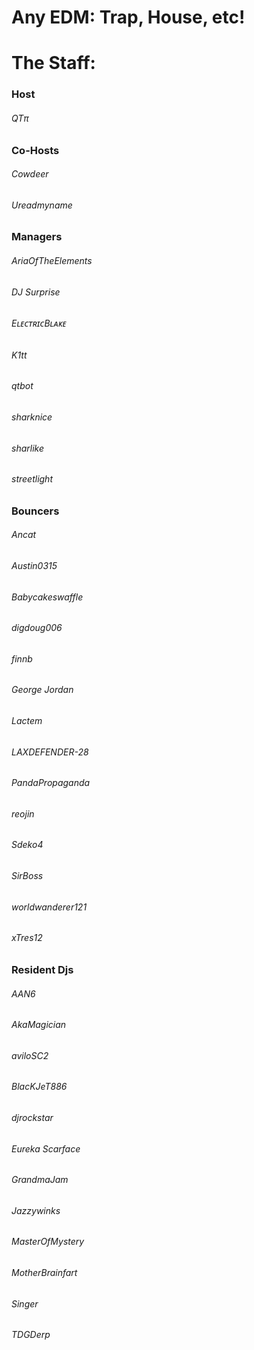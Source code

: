 # Any EDM: Trap, House, etc!

# The Staff:

### Host
###### QTπ

### Co-Hosts
###### Cowdeer

###### Ureadmyname

### Managers
###### AriaOfTheElements

###### DJ Surprise

###### EʟᴇᴄᴛʀɪᴄBʟᴀᴋᴇ

###### K1tt

###### qtbot

###### sharknice

###### sharlike

###### streetlight

### Bouncers
###### Ancat

###### Austin0315

###### Babycakeswaffle

###### digdoug006

###### finnb

###### George Jordan

###### Lactem

###### LAXDEFENDER-28

###### PandaPropaganda

###### reojin

###### Sdeko4

###### SirBoss

###### worldwanderer121

###### xTres12

### Resident Djs
###### AAN6

###### AkaMagician

###### aviloSC2

###### BlacKJeT886

###### djrockstar

###### Eureka Scarface

###### GrandmaJam

###### Jazzywinks

###### MasterOfMystery

###### MotherBrainfart

###### Singer

###### TDGDerp
